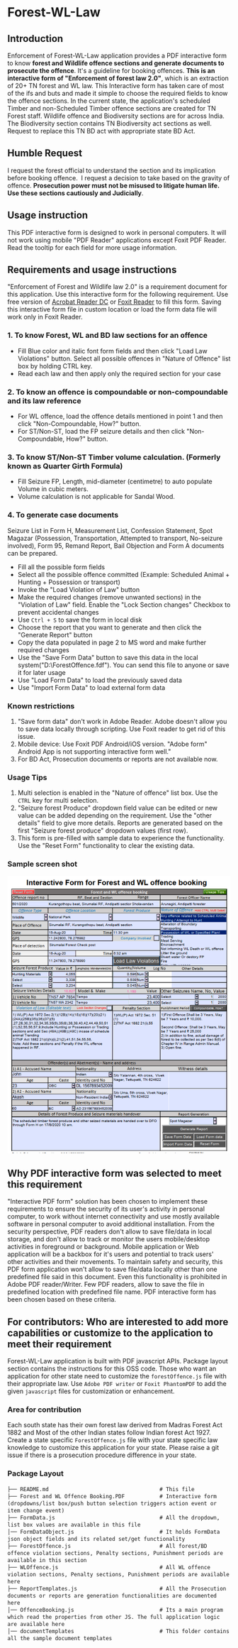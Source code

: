 # Forest-WL-Law

## Introduction
Enforcement of Forest-WL-Law application provides a PDF interactive form to know **forest and Wildlife offence sections and generate documents to prosecute the offence**. It's a guideline for booking offences. **This is an interactive form of "Enforcement of forest law 2.0"**, which is an extraction of 20+ TN forest and WL law. This Interactive form has taken care of most of the ifs and buts and made it simple to choose the required fields to know the offence sections. In the current state, the application's scheduled Timber and non-Scheduled Timber offence sections are created for TN Forest staff. Wildlife offence and Biodiversity sections are for across India. The Biodiversity section contains TN Biodiversity act sections as well. Request to replace this TN BD act with appropriate state BD Act.  

## Humble Request
I request the forest official to understand the section and its implication before booking offence.  I request a decision to take based on the gravity of offence. **Prosecution power must not be misused to litigate human life. Use these sections cautiously and Judicially**.

## Usage instruction
This PDF interactive form is designed to work in personal computers. It will not work using mobile "PDF Reader" applications except Foxit PDF Reader.
Read the tooltip for each field for more usage information.

## Requirements and usage instructions
"Enforcement of Forest and Wildlife law 2.0" is a requirement document for this application. Use this interactive form for the following requirement. Use free version of [Acrobat Reader DC](https://get2.adobe.com/uk/reader) or [Foxit Reader](https://www.foxitsoftware.com/pdf-reader) to fill this form. Saving this interactive form file in custom location or load the form data file will work only in Foxit Reader.

### 1. To know Forest, WL and BD law sections for an offence
* Fill Blue color and italic font form fields and then click "Load Law Violations" button. Select all possible offences in "Nature of Offence" list box by holding CTRL key.
* Read each law and then apply only the required section for your case

### 2. To know an offence is compoundable or non-compoundable and its law reference
* For WL offence, load the offence details mentioned in point 1 and then click "Non-Compoundable, How?" button.
* For ST/Non-ST, load the FP seizure details and then click "Non-Compoundable, How?" button.

### 3. To know ST/Non-ST Timber volume calculation. (Formerly known as Quarter Girth Formula)
* Fill Seizure FP, Length, mid-diameter (centimetre) to auto populate Volume in cubic meters.
* Volume calculation is not applicable for Sandal Wood.

### 4. To generate case documents  
Seizure List in Form H, Measurement List, Confession Statement, Spot Magazar (Possession, Transportation, Attempted to transport, No-seizure involved), Form 95, Remand Report, Bail Objection and Form A documents can be prepared.

* Fill all the possible form fields
* Select all the possible offence committed (Example: Scheduled Animal + Hunting + Possession or transport)
* Invoke the "Load Violation of Law" button
* Make the required changes (remove unwanted sections) in the "Violation of Law" field. Enable the "Lock Section changes" Checkbox to prevent accidental changes
* Use `Ctrl + S` to save the form in local disk
* Choose the report that you want to generate and then click the "Generate Report" button
* Copy the data populated in page 2 to MS word and make further required changes
* Use the "Save Form Data" button to save this data in the local system("D:\ForestOffence.fdf"). You can send this file to anyone or save it for later usage
* Use "Load Form Data" to load the previously saved data
* Use "Import Form Data" to load external form data

### Known restrictions
1. "Save form data" don't work in Adobe Reader. Adobe doesn't allow you to save data locally through scripting. Use Foxit reader to get rid of this issue.
2. Mobile device: Use Foxit PDF Android/iOS version. "Adobe form" Android App is not supporting interactive form well."
3. For BD Act, Prosecution documents or reports are not available now.  

### Usage Tips
1. Multi selection is enabled in the "Nature of offence" list box. Use the `CTRL` key for multi selection.
2. "Seizure forest Produce" dropdown field value can be edited or new value can be added depending on the requirement. Use the "other details" field to give more details. Reports are generated based on the first "Seizure forest produce" dropdown values (first row).
3. This form is pre-filled with sample data to experience the functionality. Use the "Reset Form" functionality to clear the existing data.

### Sample screen shot
![Interactive form sample screen shot](Sample-Screen-Shot.png)

## Why PDF interactive form was selected to meet this requirement
"Interactive PDF form" solution has been chosen to implement these requirements to ensure the security of its user's activity in personal computer, to work without internet connectivity and use mostly available software in personal computer to avoid additional installation. From the security perspective, PDF readers don't allow to save file/data in local storage, and don't allow to track or monitor the users mobile/desktop activities in foreground or background. Mobile application or Web application will be a backbox for it's users and potential to track users' other activities and their movements. To maintain safety and security, this PDF form application won't allow to save file/data locally other than one predefined file said in this document. Even this functionality is prohibited in Adobe PDF reader/Writer. Few PDF readers, allow to save the file in predefined location with predefined file name. PDF interactive form has been chosen based on these criteria.  

## For contributors: Who are interested to add more capabilities or customize to the application to meet their requirement
Forest-WL-Law application is built with PDF javascript APIs. Package layout section contains the instructions for this OSS code. Those who want an application for other state need to customize the `forestOffence.js` file with their appropriate law. Use `Adobe PDF writer` or `Foxit PhantomPDF` to add the given `javascript` files for customization or enhancement.

### Area for contribution
Each south state has their own forest law derived from Madras Forest Act 1882 and Most of the other Indian states follow Indian forest Act 1927. Create a state specific `ForestOffence.js` file with your state specific law knowledge to customize this application for your state. Please raise a git issue if there is a prosecution procedure difference in your state.  

### Package Layout
```
├── README.md                                   # This file
├── Forest and WL Offence Booking.PDF           # Interactive form (dropdowns/list box/push button selection triggers action event or item change event)      
├── FormData.js                                 # All the dropdown, list box values are available in this file
│── FormDataObject.js                           # It holds FormData json object fields and its related set/get functionality
├── ForestOffence.js                            # All forest/BD offence violation sections, Penalty sections, Punishment periods are available in this section
├── WLOffence.js                                # All WL offence violation sections, Penalty sections, Punishment periods are available here
├── ReportTemplates.js                          # All the Prosecution documents or reports are generation functionalities are documented here
│── OffenceBooking.js                           # Its a main program which read the properties from other JS. The full application logic are available here
│── documentTemplates                           # This folder contains all the sample document templates
```
